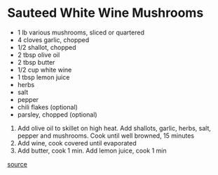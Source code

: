 # Sauteed White Wine Mushrooms

* 1 lb various mushrooms, sliced or quartered
* 4 cloves garlic, chopped
* 1/2 shallot, chopped
* 2 tbsp olive oil
* 2 tbsp butter
* 1/2 cup white wine
* 1 tbsp lemon juice
* herbs
* salt
* pepper
* chili flakes (optional)
* parsley, chopped (optional)

1. Add olive oil to skillet on high heat. Add shallots, garlic, herbs, salt, pepper and mushrooms. Cook until well browned, 15 minutes
1. Add wine, cook covered until evaporated
1. Add butter, cook 1 min. Add lemon juice, cook 1 min

[source](https://bestrecipebox.com/sauted-mushrooms-white-wine-garlic/)
